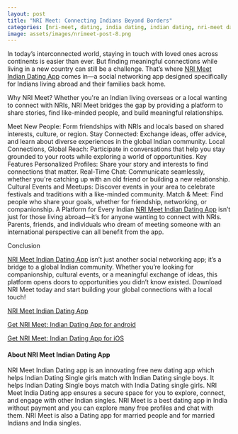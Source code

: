 ```yaml
---
layout: post
title: "NRI Meet: Connecting Indians Beyond Borders"
categories: [nri-meet, dating, india dating, indian dating, nri-meet dating app]
image: assets/images/nrimeet-post-8.png
---
```



In today’s interconnected world, staying in touch with loved ones across continents is easier than ever. But finding meaningful connections while living in a new country can still be a challenge. That’s where [NRI Meet Indian Dating App](https://nrimeet.app/download) comes in—a social networking app designed specifically for Indians living abroad and their families back home.

Why NRI Meet?
Whether you're an Indian living overseas or a local wanting to connect with NRIs, NRI Meet bridges the gap by providing a platform to share stories, find like-minded people, and build meaningful relationships.

Meet New People: Form friendships with NRIs and locals based on shared interests, culture, or region.
Stay Connected: Exchange ideas, offer advice, and learn about diverse experiences in the global Indian community.
Local Connections, Global Reach: Participate in conversations that help you stay grounded to your roots while exploring a world of opportunities.
Key Features
Personalized Profiles: Share your story and interests to find connections that matter.
Real-Time Chat: Communicate seamlessly, whether you're catching up with an old friend or building a new relationship.
Cultural Events and Meetups: Discover events in your area to celebrate festivals and traditions with a like-minded community.
Match & Meet: Find people who share your goals, whether for friendship, networking, or companionship.
A Platform for Every Indian
[NRI Meet Indian Dating App](https://nrimeet.app/download) isn’t just for those living abroad—it’s for anyone wanting to connect with NRIs. Parents, friends, and individuals who dream of meeting someone with an international perspective can all benefit from the app.


Conclusion 

[NRI Meet Indian Dating App](https://nrimeet.app/download) isn’t just another social networking app; it’s a bridge to a global Indian community. Whether you’re looking for companionship, cultural events, or a meaningful exchange of ideas, this platform opens doors to opportunities you didn’t know existed. Download NRI Meet today and start building your global connections with a local touch!


[NRI Meet Indian Dating App](https://nrimeet.app/download)

[Get NRI Meet: Indian Dating App for android](https://play.google.com/store/apps/details?id=com.koottali.app&hl=en_IN&gl=US)

[Get NRI Meet: Indian Dating App for iOS](https://apps.apple.com/us/app/nri-meet-find-meet-marry-nris/id6448742453)


#### About NRI Meet Indian Dating App

NRI Meet Indian Dating app is an innovating free new dating app which helps Indian Dating Single girls match with Indian Dating single boys. It helps Indian Dating Single boys match with India Dating single girls. NRI Meet India Dating app ensures a secure space for you to explore, connect, and engage with other Indian  singles. NRI Meet is a best dating app in India without payment and you can explore many free profiles and chat with them. NRI Meet is also a Dating app for married people and for married Indians and India singles.